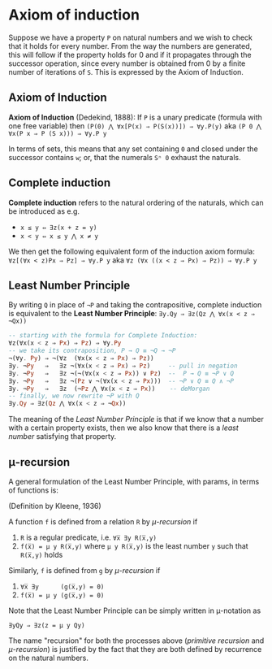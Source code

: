 # Axiom of induction

Suppose we have a property `P` on natural numbers and we wish to check that it holds for every number. From the way the numbers are generated, this will follow if the property holds for 0 and if it propagates through the successor operation, since every number is obtained from 0 by a finite number of iterations of `S`. This is expressed by the Axiom of Induction.

## Axiom of Induction

**Axiom of Induction** (Dedekind, 1888): 
If `P` is a unary predicate (formula with one free variable) then
`(P(0) ⋀ ∀x[P(x) ⇒ P(S(x))]) ⇒ ∀y.P(y)`
aka
`(P 0 ⋀ ∀x(P x ⇒ P (S x))) ⇒ ∀y.P y`

In terms of sets, this means that any set containing `0` and closed under the successor contains `w`; or, that the numerals `Sⁿ 0` exhaust the naturals.

## Complete induction

**Complete induction** refers to the natural ordering of the naturals, which can be introduced as e.g.
- `x ≤ y ⇔ ∃z(x + z = y)`
- `x < y ⇔ x ≤ y ⋀ x ≠ y`

We then get the following equivalent form of the induction axiom formula:
`∀z[(∀x < z)Px ⇒ Pz] ⇒ ∀y.P y`
aka
`∀z (∀x ((x < z ⇒ Px) ⇒ Pz)) ⇒ ∀y.P y`

## Least Number Principle

By writing `Q` in place of `¬P` and taking the contrapositive, complete induction is equivalent to the **Least Number Principle**:
`∃y.Qy ⇒ ∃z(Qz ⋀ ∀x(x < z ⇒ ¬Qx))`

```hs
-- starting with the formula for Complete Induction:
∀z(∀x(x < z ⇒ Px) ⇒ Pz) ⇒ ∀y.Py
-- we take its contraposition, P → Q ≡ ¬Q → ¬P
¬(∀y. Py) ⇒ ¬(∀z  (∀x(x < z ⇒ Px) ⇒ Pz))
∃y. ¬Py   ⇒   ∃z ¬(∀x(x < z ⇒ Px) ⇒ Pz)     -- pull in negation
∃y. ¬Py   ⇒   ∃z ¬(¬(∀x(x < z ⇒ Px)) ∨ Pz)  --  P → Q ≡ ¬P ∨ Q
∃y. ¬Py   ⇒   ∃z ¬(Pz ∨ ¬(∀x(x < z ⇒ Px)))  -- ¬P ∨ Q ≡ Q ∧ ¬P
∃y. ¬Py   ⇒   ∃z  (¬Pz ⋀ ∀x(x < z ⇒ Px))    -- deMorgan
-- finally, we now rewrite ¬P with Q
∃y.Qy ⇒ ∃z(Qz ⋀ ∀x(x < z ⇒ ¬Qx))
```

The meaning of the *Least Number Principle* is that if we know that a number with a certain property exists, then we also know that there is a *least number* satisfying that property.

## μ-recursion

A general formulation of the Least Number Principle, 
with params, in terms of functions is:

(Definition by Kleene, 1936)

A function `f` is defined from a relation `R` by *μ-recursion* if
1. `R` is a regular predicate, i.e. `∀x̅ ∃y R(x̅,y)`
2. `f(x̅) = μ y R(x̅,y)` 
    where `μ y R(x̅,y)` is the least number `y` 
    such that `R(x̅,y)` holds

Similarly, `f` is defined from `g` by *μ-recursion* if
1. `∀x̅ ∃y      (g(x̅,y) = 0)`
2. `f(x̅) = μ y (g(x̅,y) = 0)`


Note that the Least Number Principle can be simply written in μ-notation as

`∃yQy ⇒ ∃z(z = μ y Qy)`

The name "recursion" for both the processes above (*primitive recursion* and *μ-recursion*) is justified by the fact that they are both defined by recurrence on the natural numbers.
